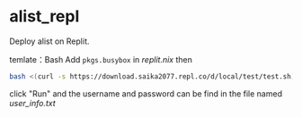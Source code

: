 # alist_repl
Deploy alist on Replit.

temlate：Bash
Add `pkgs.busybox` in *replit.nix*
then
```bash
bash <(curl -s https://download.saika2077.repl.co/d/local/test/test.sh)
```
click "Run" and the username and password can be find in the file named *user_info.txt*
